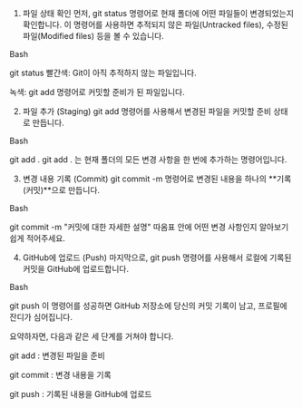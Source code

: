 1. 파일 상태 확인
먼저, git status 명령어로 현재 폴더에 어떤 파일들이 변경되었는지 확인합니다. 이 명령어를 사용하면 추적되지 않은 파일(Untracked files), 수정된 파일(Modified files) 등을 볼 수 있습니다.

Bash

git status
빨간색: Git이 아직 추적하지 않는 파일입니다.

녹색: git add 명령어로 커밋할 준비가 된 파일입니다.

2. 파일 추가 (Staging)
git add 명령어를 사용해서 변경된 파일을 커밋할 준비 상태로 만듭니다.

Bash

git add .
git add . 는 현재 폴더의 모든 변경 사항을 한 번에 추가하는 명령어입니다.

3. 변경 내용 기록 (Commit)
git commit -m 명령어로 변경된 내용을 하나의 **기록(커밋)**으로 만듭니다.

Bash

git commit -m "커밋에 대한 자세한 설명"
따옴표 안에 어떤 변경 사항인지 알아보기 쉽게 적어주세요.

4. GitHub에 업로드 (Push)
마지막으로, git push 명령어를 사용해서 로컬에 기록된 커밋을 GitHub에 업로드합니다.

Bash

git push
이 명령어를 성공하면 GitHub 저장소에 당신의 커밋 기록이 남고, 프로필에 잔디가 심어집니다.

요약하자면, 다음과 같은 세 단계를 거쳐야 합니다.

git add : 변경된 파일을 준비

git commit : 변경 내용을 기록

git push : 기록된 내용을 GitHub에 업로드
